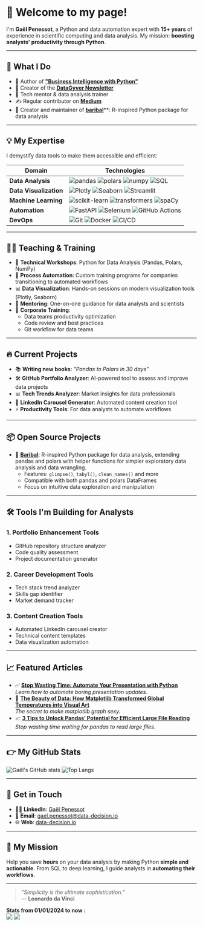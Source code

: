 # 👋 Welcome to my page!

I'm **Gaël Penessot**, a Python and data automation expert with **15+ years** of experience in scientific computing and data analysis. My mission: **boosting analysts' productivity through Python**.

---

## 🚀 What I Do

- 📖 Author of [**"Business Intelligence with Python"**](https://amzn.to/4feQJOc)
- 💼 Creator of the [**DataGyver Newsletter**](https://datagyver.substack.com/)
- 🔧 Tech mentor & data analysis trainer
- ✍️ Regular contributor on [**Medium**](https://medium.data-decision.io/)
- 🐻 Creator and maintainer of [**baribal**](https://github.com/gpenessot/baribal)**: R-inspired Python package for data analysis

---

## 💡 My Expertise

I demystify data tools to make them accessible and efficient:

| **Domain**              | **Technologies**                                                                                     |
|-------------------------|----------------------------------------------------------------------------------------------------|
| **Data Analysis**       | ![pandas](https://img.shields.io/badge/Pandas-150458?style=flat&logo=pandas&logoColor=white) ![polars](https://img.shields.io/badge/Polars-6A5ACD?style=flat&logo=python&logoColor=white) ![numpy](https://img.shields.io/badge/Numpy-013243?style=flat&logo=numpy&logoColor=white) ![SQL](https://img.shields.io/badge/SQL-4479A1?style=flat&logo=postgresql&logoColor=white) |
| **Data Visualization**  | ![Plotly](https://img.shields.io/badge/Plotly-239120?style=flat&logo=plotly&logoColor=white) ![Seaborn](https://img.shields.io/badge/Seaborn-009688?style=flat&logo=python&logoColor=white) ![Streamlit](https://img.shields.io/badge/Streamlit-FF4B4B?style=flat&logo=streamlit&logoColor=white) |
| **Machine Learning**    | ![scikit-learn](https://img.shields.io/badge/ScikitLearn-F7931E?style=flat&logo=scikitlearn&logoColor=white) ![transformers](https://img.shields.io/badge/Transformers-0096C7?style=flat&logo=python&logoColor=white) ![spaCy](https://img.shields.io/badge/spaCy-7B16FF?style=flat&logo=python&logoColor=white)  |
| **Automation**          | ![FastAPI](https://img.shields.io/badge/FastAPI-009688?style=flat&logo=fastapi&logoColor=white) ![Selenium](https://img.shields.io/badge/Selenium-43B02A?style=flat&logo=selenium&logoColor=white) ![GitHub Actions](https://img.shields.io/badge/GitHub_Actions-2088FF?style=flat&logo=github-actions&logoColor=white) |
| **DevOps**              | ![Git](https://img.shields.io/badge/Git-F05032?style=flat&logo=git&logoColor=white) ![Docker](https://img.shields.io/badge/Docker-2496ED?style=flat&logo=docker&logoColor=white) ![CI/CD](https://img.shields.io/badge/CI%2FCD-005571?style=flat&logo=github-actions&logoColor=white) |

---

## 👨‍🏫 Teaching & Training

- 🎯 **Technical Workshops**: Python for Data Analysis (Pandas, Polars, NumPy)
- 🔄 **Process Automation**: Custom training programs for companies transitioning to automated workflows
- 📊 **Data Visualization**: Hands-on sessions on modern visualization tools (Plotly, Seaborn)
- 🤝 **Mentoring**: One-on-one guidance for data analysts and scientists
- 🏢 **Corporate Training**: 
  - Data teams productivity optimization
  - Code review and best practices
  - Git workflow for data teams

---

## 🔥 Current Projects

- 📚 **Writing new books**: *"Pandas to Polars in 30 days"*
- 🛠️ **GitHub Portfolio Analyzer**: AI-powered tool to assess and improve data projects
- 📊 **Tech Trends Analyzer**: Market insights for data professionals
- 🎨 **LinkedIn Carousel Generator**: Automated content creation tool
- ⚡ **Productivity Tools**: For data analysts to automate workflows

---

## 📦 Open Source Projects

- 🐻 **[Baribal](https://github.com/gpenessot/baribal)**: R-inspired Python package for data analysis, extending pandas and polars with helper functions for simpler exploratory data analysis and data wrangling.
  - Features: `glimpse()`, `tabyl()`, `clean_names()` and more
  - Compatible with both pandas and polars DataFrames
  - Focus on intuitive data exploration and manipulation
---

## 🛠️ Tools I'm Building for Analysts

### 1. **Portfolio Enhancement Tools**
- GitHub repository structure analyzer
- Code quality assessment
- Project documentation generator

### 2. **Career Development Tools**
- Tech stack trend analyzer
- Skills gap identifier
- Market demand tracker

### 3. **Content Creation Tools**
- Automated LinkedIn carousel creator
- Technical content templates
- Data visualization automation

---

## 📈 Featured Articles

- ✅ [**Stop Wasting Time: Automate Your Presentation with Python**](https://medium.com/@gael.penessot/stop-wasting-time-automate-your-presentation-with-python-a721fe39c8e5)  
  *Learn how to automate boring presentation updates.*
- 🚀 [**The Beauty of Data: How Matplotlib Transformed Global Temperatures into Visual Art**](https://medium.com/@gael.penessot/the-beauty-of-data-how-matplotlib-transformed-global-temperatures-into-visual-art-8e034fd21b69)  
  *The secret to make matplotlib graph sexy.*
- 📈 [**3 Tips to Unlock Pandas’ Potential for Efficient Large File Reading**](https://medium.com/@gael.penessot/3-tips-to-unlock-pandas-potential-for-efficient-large-file-reading-3805c6c0ff3e)
  *Stop wasting time waiting for pandas to read large files.*

---

## 👉 My GitHub Stats

![Gaël's GitHub stats](https://github-readme-stats.vercel.app/api?username=gpenessot&show_icons=true&theme=radical)
![Top Langs](https://github-readme-stats.vercel.app/api/top-langs/?username=gpenessot&layout=compact&theme=radical)

---

## 💌 Get in Touch

- 👨‍💼 **LinkedIn**: [Gaël Penessot](https://linkedin.com/in/gael-penessot)
- 📧 **Email**: gael.penessot@data-decision.io
- 🌐 **Web**: [data-decision.io](https://www.data-decision.io/)

---

## 🎯 My Mission

Help you save **hours** on your data analysis by making Python **simple and actionable**. From SQL to deep learning, I guide analysts in **automating their workflows**.

---

> *"Simplicity is the ultimate sophistication."*  
> — **Leonardo da Vinci**

**Stats from 01/01/2024 to now :**  
![](https://komarev.com/ghpvc/?username=gpenessot)
![](https://hit.yhype.me/github/profile?user_id=8466122)
